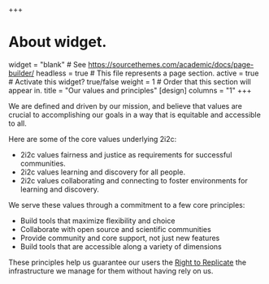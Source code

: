 +++
# About widget.
widget = "blank"  # See https://sourcethemes.com/academic/docs/page-builder/
headless = true  # This file represents a page section.
active = true  # Activate this widget? true/false
weight = 1  # Order that this section will appear in.
title = "Our values and principles"
[design]
  columns = "1"
+++

We are defined and driven by our mission, and believe
that values are crucial to accomplishing our goals in a way that is equitable
and accessible to all.

Here are some of the core values underlying 2i2c:

* 2i2c values fairness and justice as requirements for successful communities.
* 2i2c values learning and discovery for all people.
* 2i2c values collaborating and connecting to foster environments for learning and discovery.

We serve these values through a commitment to a few core principles:

* Build tools that maximize flexibility and choice
* Collaborate with open source and scientific communities
* Provide community and core support, not just new features
* Build tools that are accessible along a variety of dimensions

These principles help us guarantee our users the [Right to Replicate](/right-to-replicate) 
the infrastructure we manage for them without having rely on us.
